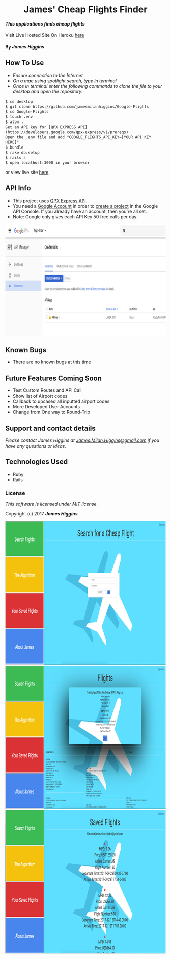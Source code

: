 <h1 align="center">
James' Cheap Flights Finder
</h1>

#### _This applications finds cheap flights_

Visit Live Hosted Site On Heroku <a href="https://james-cheap-flights.herokuapp.com/" target="_blank">here</a>

#### By _**James Higgins**_

## How To Use


* _Ensure connection to the Internet_
* _On a mac using spotlight search, type in terminal_
* _Once in terminal enter the following commands to clone the file to your desktop and open the repository:_
```
$ cd desktop
$ git clone https://github.com/jamesmilanhiggins/Google-Flights
$ cd Google-Flights
$ touch .env
$ atom .
Get an API key for [QPX EXPRESS API](https://developers.google.com/qpx-express/v1/prereqs)
Open the .env file and add "GOOGLE_FLIGHTS_API_KEY=[YOUR API KEY HERE]"
$ bundle
$ rake db:setup
$ rails s
$ open localhost:3000 in your browser

```
 or view live site <a href="https://james-cheap-flights.herokuapp.com/" target="_blank">here</a>

## API Info

 * This project uses [QPX Express API](https://developers.google.com/qpx-express/).
 * You need a [Google Account](https://accounts.google.com/SignUp?continue=https%3A%2F%2Faccounts.google.com%2FManageAccount) in order to [create a project](https://developers.google.com/qpx-express/v1/prereqs#project) in the Google API Console. If you already have an account, then you're all set.
 * Note: Google only gives each API Key 50 free calls per day.

 <img src="app/assets/images/api-instructions.png" height="350" />

## Known Bugs

 * There are no known bugs at this time

## Future Features Coming Soon

 * Test Custom Routes and API Call
 * Show list of Airport codes
 * Callback to upcased all inputted airport codes
 * More Developed User Accounts
 * Change from One way to Round-Trip



## Support and contact details

 _Please contact James Higgins at James.Milan.Higgins@gmail.com if you have any questions or ideas._

## Technologies Used

 * Ruby
 * Rails

### License

 *This software is licensed under MIT license.*

Copyright (c) 2017 **_James Higgins_**

 <img src="app/assets/images/search.png" height="450" />
 <img src="app/assets/images/flights.png" height="450" />
 <img src="app/assets/images/saved.png" height="450" />

